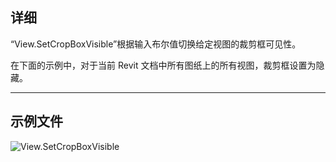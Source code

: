 ## 详细
“View.SetCropBoxVisible”根据输入布尔值切换给定视图的裁剪框可见性。

在下面的示例中，对于当前 Revit 文档中所有图纸上的所有视图，裁剪框设置为隐藏。
___
## 示例文件

![View.SetCropBoxVisible](./Revit.Elements.Views.View.SetCropBoxVisible_img.jpg)
